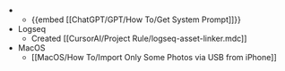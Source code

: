 -
	- {{embed [[ChatGPT/GPT/How To/Get System Prompt]]}}
- Logseq
	- Created [[CursorAI/Project Rule/logseq-asset-linker.mdc]]
- MacOS
	- [[MacOS/How To/Import Only Some Photos via USB from iPhone]]